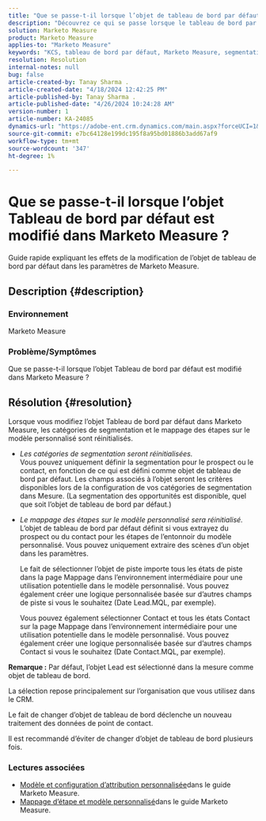 ```yaml
---
title: "Que se passe-t-il lorsque l’objet de tableau de bord par défaut est modifié dans Marketo Measure ?"
description: "Découvrez ce qui se passe lorsque le tableau de bord par défaut est modifié dans Marketo Measure."
solution: Marketo Measure
product: Marketo Measure
applies-to: "Marketo Measure"
keywords: "KCS, tableau de bord par défaut, Marketo Measure, segmentation, mappage intermédiaire"
resolution: Resolution
internal-notes: null
bug: false
article-created-by: Tanay Sharma .
article-created-date: "4/18/2024 12:42:25 PM"
article-published-by: Tanay Sharma .
article-published-date: "4/26/2024 10:24:28 AM"
version-number: 1
article-number: KA-24085
dynamics-url: "https://adobe-ent.crm.dynamics.com/main.aspx?forceUCI=1&pagetype=entityrecord&etn=knowledgearticle&id=2dc28018-81fd-ee11-a1fe-6045bd03c412"
source-git-commit: e7bc64128e199dc195f8a95bd01886b3add67af9
workflow-type: tm+mt
source-wordcount: '347'
ht-degree: 1%

---
```


# Que se passe-t-il lorsque l’objet Tableau de bord par défaut est modifié dans Marketo Measure ?


Guide rapide expliquant les effets de la modification de l’objet de tableau de bord par défaut dans les paramètres de Marketo Measure.

## Description {#description}


### Environnement

Marketo Measure

### Problème/Symptômes

Que se passe-t-il lorsque l’objet Tableau de bord par défaut est modifié dans Marketo Measure ?


## Résolution {#resolution}


Lorsque vous modifiez l’objet Tableau de bord par défaut dans Marketo Measure, les catégories de segmentation et le mappage des étapes sur le modèle personnalisé sont réinitialisés.

- *Les catégories de segmentation seront réinitialisées.*\
  Vous pouvez uniquement définir la segmentation pour le prospect ou le contact, en fonction de ce qui est défini comme objet de tableau de bord par défaut. Les champs associés à l’objet seront les critères disponibles lors de la configuration de vos catégories de segmentation dans Mesure. (La segmentation des opportunités est disponible, quel que soit l’objet de tableau de bord par défaut.)
- *Le mappage des étapes sur le modèle personnalisé sera réinitialisé.*\
  L’objet de tableau de bord par défaut définit si vous extrayez du prospect ou du contact pour les étapes de l’entonnoir du modèle personnalisé. Vous pouvez uniquement extraire des scènes d’un objet dans les paramètres.

  Le fait de sélectionner l’objet de piste importe tous les états de piste dans la page Mappage dans l’environnement intermédiaire pour une utilisation potentielle dans le modèle personnalisé. Vous pouvez également créer une logique personnalisée basée sur d’autres champs de piste si vous le souhaitez (Date Lead.MQL, par exemple).

  Vous pouvez également sélectionner Contact et tous les états Contact sur la page Mappage dans l’environnement intermédiaire pour une utilisation potentielle dans le modèle personnalisé. Vous pouvez également créer une logique personnalisée basée sur d’autres champs Contact si vous le souhaitez (Date Contact.MQL, par exemple).


<b>Remarque :</b>
Par défaut, l’objet Lead est sélectionné dans la mesure comme objet de tableau de bord.

La sélection repose principalement sur l’organisation que vous utilisez dans le CRM.

Le fait de changer d’objet de tableau de bord déclenche un nouveau traitement des données de point de contact.

Il est recommandé d’éviter de changer d’objet de tableau de bord plusieurs fois.

### <b>Lectures associées</b>

- [Modèle et configuration d’attribution personnalisée](https://experienceleague.adobe.com/en/docs/marketo-measure/using/advanced-marketo-measure-features/custom-attribution-models/custom-attribution-model-and-setup)dans le guide Marketo Measure.
- [Mappage d’étape et modèle personnalisé](https://experienceleague.adobe.com/en/docs/marketo-measure/using/advanced-marketo-measure-features/custom-attribution-models/custom-attribution-model-and-setup#the-difference-between-funnel-stages-and-custom-model-stages)dans le guide Marketo Measure.


